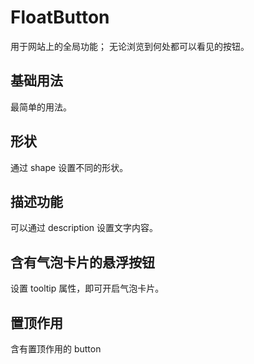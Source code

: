 # FloatButton

用于网站上的全局功能；
无论浏览到何处都可以看见的按钮。

## 基础用法

最简单的用法。

## 形状

通过 shape 设置不同的形状。

## 描述功能

可以通过 description 设置文字内容。

## 含有气泡卡片的悬浮按钮

设置 tooltip 属性，即可开启气泡卡片。

## 置顶作用

含有置顶作用的 button
